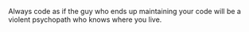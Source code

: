 Always code as if the guy who ends up maintaining your code will be a violent psychopath who knows where you live.

